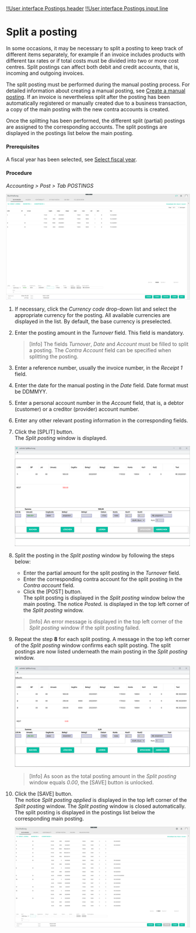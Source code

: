 [!!User interface Postings header](../UserInterface/01_Header.md)
[!!User interface Postings input line](../UserInterface/01_InputLine.md)  

# Split a posting

In some occasions, it may be necessary to split a posting to keep track of different items separately, for example if an invoice includes products with different tax rates or if total costs must be divided into two or more cost centres. Split postings can affect both debit and credit accounts, that is, incoming and outgoing invoices.

The split posting must be performed during the manual posting process. For detailed information about creating a manual posting, see [Create a manual posting](./04_CreateManualBooking.md). If an invoice is nevertheless split after the posting has been automatically registered or manually created due to a business transaction, a copy of the main posting with the new contra accounts is created.

Once the splitting has been performed, the different split (partial) postings are assigned to the corresponding accounts. The split postings are displayed in the postings list below the main posting.

#### Prerequisites

A fiscal year has been selected, see [Select fiscal year](./01_SelectFiscalYear.md).

#### Procedure

*Accounting > Post > Tab POSTINGS*

![Postings](../../Assets/Screenshots/RetailSuiteAccounting/Book/Bookings/Bookings.png "[Postings]")

1. If necessary, click the *Currency code* drop-down list and select the appropriate currency for the posting. All available currencies are displayed in the list. By default, the base currency is preselected.

2. Enter the posting amount in the *Turnover* field. This field is mandatory.  

    > [Info] The fields *Turnover*, *Date* and *Account* must be filled to split a posting. The *Contra Account* field can be specified when splitting the posting.

3. Enter a reference number, usually the invoice number, in the *Receipt 1* field.

4. Enter the date for the manual posting in the *Date* field. Date format must be DDMMYY.

5. Enter a personal account number in the *Account* field, that is, a debtor (customer) or a creditor (provider) account number.

6. Enter any other relevant posting information in the corresponding fields.

7. Click the [SPLIT] button.  
    The *Split posting* window is displayed.  

    ![Split posting](../../Assets/Screenshots/RetailSuiteAccounting/Book/Bookings/SplitBooking01.png "[Split posting]")

8. Split the posting in the *Split posting* window by following the steps below:  

    + Enter the partial amount for the split posting in the *Turnover* field.
    + Enter the corresponding contra account for the split posting in the *Contra account* field.
    + Click the [POST] button.    
    The split posting is displayed in the *Split posting* window below the main posting. The notice *Posted.* is displayed in the top left corner of the *Split posting* window.

    > [Info] An error message is displayed in the top left corner of the *Split posting* window if the split posting failed.

9. Repeat the step **8** for each split posting.
    A message in the top left corner of the *Split posting* window confirms each split posting. The split postings are now listed underneath the main posting in the *Split posting* window.

    ![Split posting](../../Assets/Screenshots/RetailSuiteAccounting/Book/Bookings/SplitBooking02.png "[Split posting]")

    > [Info] As soon as the total posting amount in the *Split posting* window equals *0.00*, the [SAVE] button is unlocked.

9. Click the [SAVE] button.  
The notice *Split posting applied* is displayed in the top left corner of the *Split posting* window. The *Split posting* window is closed automatically. The split posting is displayed in the postings list below the corresponding main posting.

    ![Split posting](../../Assets/Screenshots/RetailSuiteAccounting/Book/Bookings/SplitBooking03.png "[Split posting]")
